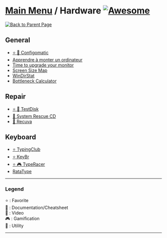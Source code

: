 # [Main Menu](../README.md) / Hardware [![Awesome](https://awesome.re/badge-flat.svg)](https://awesome.re)

[![Back to Parent Page](https://img.shields.io/badge/-Back_to_Parent_Page-blue?style=for-the-badge)](../README.md)

## General
- [:star: :wrench: Configomatic](https://www.topachat.com/pages/configomatic.php)
- [Apprendre à monter un ordinateur](https://zestedesavoir.com/tutoriels/613/apprenez-a-monter-votre-ordinateur/)
- [Time to upgrade your monitor](https://tonsky.me/blog/monitors/)
- [Screen Size Map](https://www.screensizemap.com/)
- [WinDirStat](https://windirstat.net)
- [Bottleneck Calculator](https://pc-builds.com/fr/bottleneck-calculator/)

## Repair
- [:star: :wrench: TestDisk](https://www.cgsecurity.org/wiki/TestDisk_Etape_par_Etape)
- [:wrench: System Rescue CD](https://www.system-rescue-cd.org/)
- [:wrench: Recuva](https://www.ccleaner.com/recuva)

## Keyboard
- [:star: TypingClub](https://www.typingclub.com/)
- [:star: KeyBr](https://www.keybr.com)
- [:star: :video_game: TypeRacer](https://play.typeracer.com)
- [RataType](https://www.ratatype.fr)

---

### Legend
:star: : Favorite\
:book: : Documentation/Cheatsheet\
:movie_camera: : Video\
:video_game: : Gamification\
:wrench: : Utility

---

